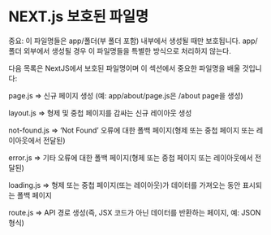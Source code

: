 # NEXT.js 보호된 파일명

중요: 이 파일명들은 app/폴더(부 폴더 포함) 내부에서 생성될 때만 보호됩니다. app/폴더 외부에서 생성될 경우 이 파일명들을 특별한 방식으로 처리하지 않는다.

다음 목록은 NextJS에서 보호된 파일명이며 이 섹션에서 중요한 파일명을 배울 것입니다:

page.js => 신규 페이지 생성 (예: app/about/page.js은 <your-domain>/about page을 생성)

layout.js => 형제 및 중첩 페이지를 감싸는 신규 레이아웃 생성

not-found.js => ‘Not Found’ 오류에 대한 폴백 페이지(형제 또는 중첩 페이지 또는 레이아웃에서 전달된)

error.js => 기타 오류에 대한 폴백 페이지(형제 또는 중첩 페이지 또는 레이아웃에서 전달된)

loading.js => 형제 또는 중첩 페이지(또는 레이아웃)가 데이터를 가져오는 동안 표시되는 폴백 페이지

route.js => API 경로 생성(즉, JSX 코드가 아닌 데이터를 반환하는 페이지, 예: JSON 형식)

